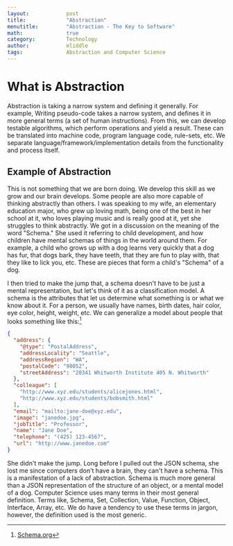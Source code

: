 ```yaml
---
layout:            post
title:             "Abstraction"
menutitle:         "Abstraction - The Key to Software"
math:              true
category:          Technology
author:            mliddle
tags:              Abstraction and Computer Science
---
```


# What is Abstraction

Abstraction is taking a narrow system and defining it generally. For
example, Writing pseudo-code takes a narrow system, and defines it in more
general terms (a set of human instructions). From this, we can develop
testable algorithms, which perform operations and yield a result. These can
be translated into machine code, program language code, rule-sets, etc. We
separate language/framework/implementation details from the functionality
and process itself.

## Example of Abstraction

This is not something that we are born doing. We develop this skill as we
grow and our brain develops. Some people are also more capable of thinking
abstractly than others. I was speaking to my wife, an elementary education
major, who grew up loving math, being one of the best in her school at it,
who loves playing music and is really good at it, yet she struggles to
think abstractly. We got in a discussion on the meaning of the word
"Schema." She used it referring to child development, and how children
have mental schemas of things in the world around them. For example, a
child who grows up with a dog learns very quickly that a dog has fur, that
dogs bark, they have teeth, that they are fun to play with, that they like
to lick you, etc. These are pieces that form a child's "Schema" of a dog.

I then tried to make the jump that, a schema doesn't have to be just a mental representation, but let's think of it as a classification model. A
schema is the attributes that let us determine what something is or what we know about it. For a person, we usually have names, birth dates, hair color, eye color, height, weight, etc. We can generalize a model about people that looks something like this:[^1]

```json
{
  "address": {
    "@type": "PostalAddress",
    "addressLocality": "Seattle",
    "addressRegion": "WA",
    "postalCode": "98052",
    "streetAddress": "20341 Whitworth Institute 405 N. Whitworth"
  },
  "colleague": [
    "http://www.xyz.edu/students/alicejones.html",
    "http://www.xyz.edu/students/bobsmith.html"
  ],
  "email": "mailto:jane-doe@xyz.edu",
  "image": "janedoe.jpg",
  "jobTitle": "Professor",
  "name": "Jane Doe",
  "telephone": "(425) 123-4567",
  "url": "http://www.janedoe.com"
}
```

She didn't make the jump. Long before I pulled out the JSON schema, she
lost me since computers don't have a brain, they can't have a schema. This
is a manifestation of a lack of abstraction. Schema is much more general
than a JSON representation of the structure of an object, or a mental model
of a dog. Computer Science uses many terms in their most general
definition. Terms like, Schema, Set, Collection, Value, Function, Object,
Interface, Array, etc. We do have a tendency to use these terms in jargon,
however, the definition used is the most generic.

[^1]: [Schema.org](https://schema.org/Person)